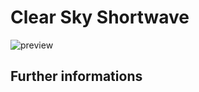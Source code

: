 # Clear Sky Shortwave

![preview](${base_url}/meteosuisse/Radiation/Clear_Sky_Shortwave/Clear_Sky_Shortwave.png)

## Further informations
